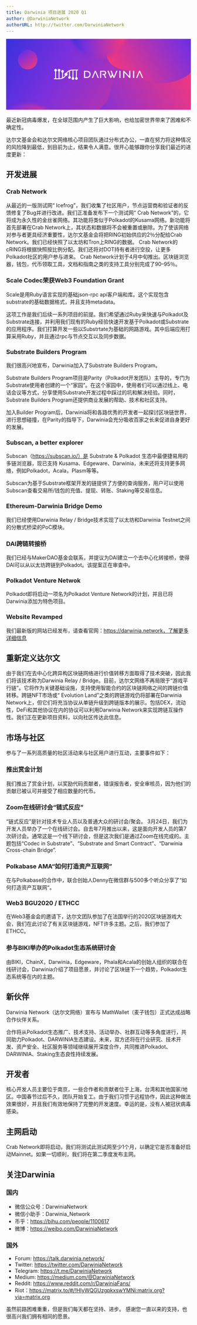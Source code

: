 ```yaml
---
title: Darwinia 项目进展 2020 Q1
author: @DarwiniaNetwork
authorURL: http://twitter.com/DarwiniaNetwork
---
```


![](assets/darwinia-banner.png)

最近新冠病毒爆发，在全球范围内产生了巨大影响，也给加密世界带来了困难和不确定性。

<!--truncate-->

达尔文基金会和达尔文网络核心项目团队通过分布式办公，一直在努力将这种情况的风险降到最低，到目前为止，结果令人满意。很开心能够跟你分享我们最近的进度更新：

## 开发进展
### Crab Network
从最近的一版测试网“ Icefrog”，我们收集了社区用户，节点运营商和验证者的反馈修复了Bug并进行改进。我们正准备发布下一个测试网“ Crab Network”的，它将成为永久性的金丝雀网络。其功能将类似于Polkadot的Kusama网络。新功能将首先部署在Crab Network上，其状态和数据将不会被重置或删除。为了使该网络对参与者更具经济重要性，达尔文基金会将把RING初始供应的2％分配给Crab Network。我们已经快照了以太坊和Tron上RING的数据。 Crab Network的cRING将根据快照按比例分配。我们还将对DOT持有者进行空投，让更多Polkadot社区的用户参与进来。 Crab Network计划于4月中旬推出。区块链浏览器，钱包，代币领取工具，文档和指南之类的支持工具分别完成了90–95％。

### Scale Codec荣获Web3 Foundation Grant
Scale是用Ruby语言实现的基础json-rpc api客户端和库。这个实现包含substrate的基础数据格式，并且支持metadata。

这项工作是我们后续一系列项目的前提。我们希望通过Ruby来快速与Polkadot及Substrate连接，并利用我们现有的Ruby经验快速开发基于Polkadot或Substrate的应用程序。我们打算开发一些以Substrtate为基础的网路游戏。其中后端应用打算采用Ruby，并且通过rpc与节点交互以及同步数据。

### Substrate Builders Program
我们很高兴地宣布，Darwinia加入了Substrate Builders Program。

Substrate Builders Program项目是Parity（Polkadot开发团队）主导的，专门为Substrate使用者创建的一个“家园”。在这个家园中，使用者们可以通过线上、电话会议等方式，分享使用Substrate开发过程中踩过的坑和解决经验。同时，Substrate Builders Program还提供商业发展的帮助、技术和社区支持。

加入Builder Program后，Darwinia将和各路优秀的开发者一起探讨区块链世界，进行思想碰撞，在Parity的指导下，Darwinia会充分吸收百家之长来促进自身更好的发展。

### Subscan, a better explorer
Subscan（https://subscan.io/）是 Substrate & Polkadot 生态中最便捷易用的多链浏览器，现已支持 Kusama、Edgeware、Darwinia，未来还将支持更多网络，例如Polkadot，Acala，Plasm等等。

Subscan为基于Substrate框架开发的链提供了方便的查询服务，用户可以使用Subscan查看交易所/钱包的充值、提现、转账、Staking等交易信息。

### Ethereum-Darwinia Bridge Demo
我们已经使用Darwinia Relay / Bridge技术实现了以太坊和Darwinia Testnet之间的分散式桥梁的PoC模块。

### DAI跨链转接桥
我们已经与MakerDAO基金会联系，并提议为DAI建立一个去中心化转接桥，使得DAI可以从以太坊跨链到Polkadot。该提案正在审查中。

### Polkadot Venture Netwok
Polkadot即将启动一项名为Polkadot Venture Network的计划，并且已将Darwinia添加为特色项目。

### Website Revamped
我们最新版的网站已经发布，请查看官网：https://darwinia.network，了解更多详细信息

## 重新定义达尔文
由于我们在去中心化跨异构区块链网络进行价值转移方面取得了技术突破，因此我们将该技术称为Darwinia Relay / Bridge。目前，达尔文网络不再局限于“游戏平行链”。它将作为关键基础设施，支持使用智能合约的区块链网络之间的跨链价值转移。跨链NFT市场或“ Evolution Land”之类的跨链游戏仍将部署在Darwinia Network上，但它们将充当协议从单链升级到跨链版本的展示。包括DEX，流动性，DeFi和其他协议在内的协议可以利用Darwinia Network来实现跨链互操作性。我们正在更新项目资料，以向社区传达此信息。

## 市场与社区
参与了一系列高质量的社区活动来与社区用户进行互动，主要事件如下：

### 推出赏金计划
我们推出了赏金计划，以奖励代码贡献者，错误报告者，安全审核员，因为他们的贡献已被认可并接受了相应数量的代币。

### Zoom在线研讨会“链式反应”
“链式反应”是针对技术专业人员以及普通大众的研讨会/聚会。 3月24日，我们为开发人员举办了一个在线研讨会。自去年7月推出以来，这是面向开发人员的第7次研讨会。通常这是一个线下研讨会，但是这次我们是通过Zoom在线完成的。主题包括“Codec in Substrate”、“Substrate and Smart Contract”、“Darwinia Cross-chain Bridge”.

### Polkabase AMA“如何打造资产互联网”
在与Polkabase的合作中，联合创始人Denny在微信群与500多个听众分享了“如何打造资产互联网“。

### Web3 BGU2020 / ETHCC
在Web3基金会的邀请下，达尔文团队参加了在法国举行的2020区块链游戏大会，我们在此讨论了有关区块链游戏，NFT许多主题。之后，我们参加了ETHCC。

### 参与BIKI举办的Polkadot生态系统研讨会
由BIKI，ChainX，Darwinia，Edgeware，Phala和Acala的创始人组织的联合在线研讨会，Darwinia介绍了项目愿景，并讨论了区块链下一个趋势，Polkadot生态系统等在内的主题。

## 新伙伴
Darwinia Network（达尔文网络）宣布与 MathWallet（麦子钱包）正式达成战略合作伙伴关系。

合作将从Polkadot生态推广、技术支持、活动举办、社群互动等多角度进行，共同助力Polkadot、DARWINIA生态建设。未来，双方还将在行业研究、技术开发、资产安全、社区服务等领域继续展开深度合作，共同推进Polkadot、DARWINIA、Staking生态良性持续发展。

## 开发者
核心开发人员主要位于南京，一些合作者和贡献者位于上海，台湾和其他国家/地区。中国春节过后不久，团队开始复工。由于我们习惯于远程协作，因此这种做法效果很好，并且我们有效地保持了完整的开发速度。幸运的是，没有人被冠状病毒感染。

## 主网启动
Crab Network即将启动，我们将测试此测试网至少1个月，以确定它是否准备好启动Mainnet。如果一切顺利，我们将在第二季度发布主网。

## 关注Darwinia

### 国内

- 微信公众号：DarwiniaNetwork
- 微信小助手：Darwinia_Network
- 币乎：https://bihu.com/people/1100617
- 微博：https://weibo.com/DarwiniaNetwork

### 国外

- Forum: https://talk.darwinia.network/
- Twitter: https://twitter.com/DarwiniaNetwork
- Telegram: https://t.me/DarwiniaNetwork
- Medium: https://medium.com/@DarwiniaNetwork
- Reddit: https://www.reddit.com/r/DarwiniaFans/
- Riot：https://matrix.to/#/!HIyWQGUzgpkxswYMNi:matrix.org?via=matrix.org

虽然前路困难重重，但是我们每天都在坚持、进步。 感谢您一直以来的支持，也很高兴我们拥有相同的愿景。




